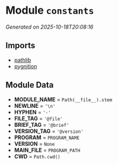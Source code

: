 # Module `constants`

<a name='module-constants'></a>
*Generated on 2025-10-18T20:08:16*

## Imports

- [pathlib](https://docs.python.org/3/library/pathlib.html)
- [pygnition](https://docs.python.org/3/library/pygnition.html)

## Module Data

<a name='constants-var-module_name'></a>
- **MODULE_NAME** = `Path(__file__).stem`
<a name='constants-var-newline'></a>
- **NEWLINE** = `'\n'`
<a name='constants-var-hyphen'></a>
- **HYPHEN** = `'-'`
<a name='constants-var-file_tag'></a>
- **FILE_TAG** = `'@file'`
<a name='constants-var-brief_tag'></a>
- **BRIEF_TAG** = `'@brief'`
<a name='constants-var-version_tag'></a>
- **VERSION_TAG** = `'@version'`
<a name='constants-var-program'></a>
- **PROGRAM** = `PROGRAM_NAME`
<a name='constants-var-version'></a>
- **VERSION** = `None`
<a name='constants-var-main_file'></a>
- **MAIN_FILE** = `PROGRAM_PATH`
<a name='constants-var-cwd'></a>
- **CWD** = `Path.cwd()`

